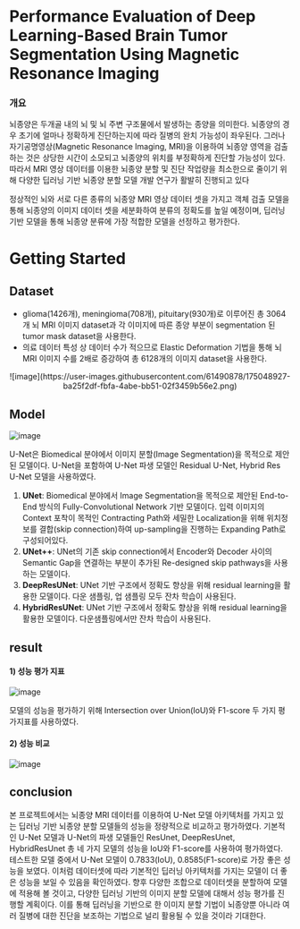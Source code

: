 # Performance Evaluation of Deep Learning-Based Brain Tumor Segmentation Using Magnetic Resonance Imaging
### 개요
뇌종양은 두개골 내의 뇌 및 뇌 주변 구조물에서 발생하는 종양을 의미한다. 뇌종양의 경우 초기에 얼마나 정확하게 진단하는지에 따라 질병의 완치 가능성이 좌우된다. 그러나 자기공명영상(Magnetic Resonance Imaging, MRI)을 이용하여 뇌종양 영역을 검출하는 것은 상당한 시간이 소모되고 뇌종양의 위치를 부정확하게 진단할 가능성이 있다. 따라서 MRI 영상 데이터를 이용한 뇌종양 분할 및 진단 작업량을 최소한으로 줄이기 위해 다양한 딥러닝 기반 뇌종양 분할 모델 개발 연구가 활발히 진행되고 있다

정상적인 뇌와 서로 다른 종류의 뇌종양 MRI 영상 데이터 셋을 가지고 객체 검출 모델을 통해 뇌종양의 이미지 데이터 셋을 세분화하여 분류의 정확도를 높일 예정이며, 딥러닝 기반 모델을 통해 뇌종양 분류에 가장 적합한 모델을 선정하고 평가한다.

# Getting Started

## Dataset
- glioma(1426개), meningioma(708개), pituitary(930개)로 이루어진 총 3064개 뇌 MRI 이미지 dataset과 각 이미지에 따른 종양 부분이 segmentation 된 tumor mask dataset을 사용한다.
- 의료 데이터 특성 상 데이터 수가 적으므로 Elastic Deformation 기법을 통해 뇌 MRI 이미지 수를 2배로 증강하여 총 6128개의 이미지 dataset을 사용한다. 

<center>![image](https://user-images.githubusercontent.com/61490878/175048927-ba25f2df-fbfa-4abe-bb51-02f3459b56e2.png)</center>


## Model

![image](https://user-images.githubusercontent.com/83739271/196138408-1c985b56-341e-4512-8469-c22aaf95da3e.png)

U-Net은 Biomedical 분야에서 이미지 분할(Image Segmentation)을 목적으로 제안된 모델이다. U-Net을 포함하여 U-Net 파생 모델인 Residual U-Net, Hybrid Res U-Net 모델을 사용하였다.

1) **UNet**: Biomedical 분야에서 Image Segmentation을 목적으로 제안된 End-to-End 방식의 Fully-Convolutional Network 기반 모델이다. 입력 이미지의 Context 포착이 목적인 Contracting Path와 세밀한 Localization을 위해 위치정보를 결합(skip connection)하여 up-sampling을 진행하는 Expanding Path로 구성되어있다.
2) **UNet++**: UNet의 기존 skip connection에서 Encoder와 Decoder 사이의 Semantic Gap을 연결하는 부분이 추가된 Re-designed skip pathways을 사용하는 모델이다.
3) **DeepResUNet**: UNet 기반 구조에서 정확도 향상을 위해 residual learning을 활용한 모델이다. 다운 샘플링, 업 샘플링 모두 잔차 학습이 사용된다.
4) **HybridResUNet**: UNet 기반 구조에서 정확도 향상을 위해 residual learning을 활용한 모델이다. 다운샘플링에서만 잔차 학습이 사용된다.




## result
#### 1) 성능 평가 지표

![image](https://user-images.githubusercontent.com/83739271/196137980-8dfc8e37-1f99-49cd-9580-1378f8d3fa9e.png)


모델의 성능을 평가하기 위해 Intersection over Union(IoU)와 F1-score 두 가지 평가지표를 사용하였다.


#### 2) 성능 비교

![image](https://user-images.githubusercontent.com/83739271/196137840-a4f9fd05-7d29-4e7d-86ef-2d1ab319256f.png)



## conclusion
 본 프로젝트에서는 뇌종양 MRI 데이터를 이용하여 U-Net 모델 아키텍처를 가지고 있는 딥러닝 기반 뇌종양 분할 모델들의 성능을 정량적으로 비교하고 평가하였다. 기본적인 U-Net 모델과 U-Net의 파생 모델들인 ResUnet, DeepResUnet, HybridResUnet 총 네 가지 모델의 성능을 IoU와 F1-score를 사용하여 평가하였다. 테스트한 모델 중에서 U-Net 모델이 0.7833(IoU), 0.8585(F1-score)로 가장 좋은 성능을 보였다. 이처럼 데이터셋에 따라 기본적인 딥러닝 아키텍처를 가지는 모델이 더 좋은 성능을 보일 수 있음을 확인하였다. 향후 다양한 조합으로 데이터셋을 분할하여 모델에 적용해 볼 것이고, 다양한 딥러닝 기반의 이미지 분할 모델에 대해서 성능 평가를 진행할 계획이다. 이를 통해 딥러닝을 기반으로 한 이미지 분할 기법이 뇌종양뿐 아니라 여러 질병에 대한 진단을 보조하는 기법으로 널리 활용될 수 있을 것이라 기대한다.
